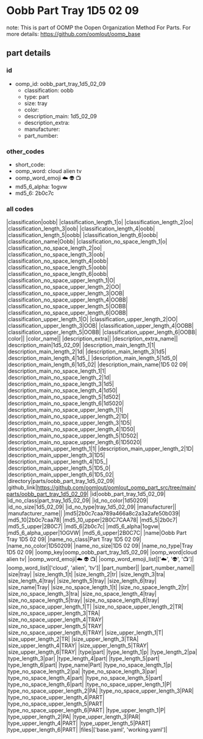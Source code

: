 # Oobb Part Tray 1D5 02 09  

note: This is part of OOMP the Oopen Organization Method For Parts. For more details: https://github.com/oomlout/oomp_base

##  part details





### id
* oomp_id: oobb_part_tray_1d5_02_09
  * classification: oobb
  * type: part
  * size: tray
  * color: 
  * description_main: 1d5_02_09
  * description_extra: 
  * manufacturer: 
  * part_number: 

### other_codes
* short_code: 
* oomp_word: cloud alien tv
* oomp_word_emoji :cloud: :alien: :tv:
* md5_6_alpha: 1ogvw
* md5_6: 2b0c7c

### all codes 
|classification|oobb|
|classification_length_1|o|
|classification_length_2|oo|
|classification_length_3|oob|
|classification_length_4|oobb|
|classification_length_5|oobb|
|classification_length_6|oobb|
|classification_name|Oobb|
|classification_no_space_length_1|o|
|classification_no_space_length_2|oo|
|classification_no_space_length_3|oob|
|classification_no_space_length_4|oobb|
|classification_no_space_length_5|oobb|
|classification_no_space_length_6|oobb|
|classification_no_space_upper_length_1|O|
|classification_no_space_upper_length_2|OO|
|classification_no_space_upper_length_3|OOB|
|classification_no_space_upper_length_4|OOBB|
|classification_no_space_upper_length_5|OOBB|
|classification_no_space_upper_length_6|OOBB|
|classification_upper_length_1|O|
|classification_upper_length_2|OO|
|classification_upper_length_3|OOB|
|classification_upper_length_4|OOBB|
|classification_upper_length_5|OOBB|
|classification_upper_length_6|OOBB|
|color||
|color_name||
|description_extra||
|description_extra_name||
|description_main|1d5_02_09|
|description_main_length_1|1|
|description_main_length_2|1d|
|description_main_length_3|1d5|
|description_main_length_4|1d5_|
|description_main_length_5|1d5_0|
|description_main_length_6|1d5_02|
|description_main_name|1D5 02 09|
|description_main_no_space_length_1|1|
|description_main_no_space_length_2|1d|
|description_main_no_space_length_3|1d5|
|description_main_no_space_length_4|1d50|
|description_main_no_space_length_5|1d502|
|description_main_no_space_length_6|1d5020|
|description_main_no_space_upper_length_1|1|
|description_main_no_space_upper_length_2|1D|
|description_main_no_space_upper_length_3|1D5|
|description_main_no_space_upper_length_4|1D50|
|description_main_no_space_upper_length_5|1D502|
|description_main_no_space_upper_length_6|1D5020|
|description_main_upper_length_1|1|
|description_main_upper_length_2|1D|
|description_main_upper_length_3|1D5|
|description_main_upper_length_4|1D5_|
|description_main_upper_length_5|1D5_0|
|description_main_upper_length_6|1D5_02|
|directory|parts/oobb_part_tray_1d5_02_09|
|github_link|https://github.com/oomlout/oomlout_oomp_part_src/tree/main/parts/oobb_part_tray_1d5_02_09|
|id|oobb_part_tray_1d5_02_09|
|id_no_class|part_tray_1d5_02_09|
|id_no_color|1d50209|
|id_no_size|1d5_02_09|
|id_no_type|tray_1d5_02_09|
|manufacturer||
|manufacturer_name||
|md5|2b0c7caa789a466a8c2a3a2afe50b039|
|md5_10|2b0c7caa78|
|md5_10_upper|2B0C7CAA78|
|md5_5|2b0c7|
|md5_5_upper|2B0C7|
|md5_6|2b0c7c|
|md5_6_alpha|1ogvw|
|md5_6_alpha_upper|1OGVW|
|md5_6_upper|2B0C7C|
|name|Oobb Part Tray 1D5 02 09|
|name_no_class|Part Tray 1D5 02 09|
|name_no_color|1D50209|
|name_no_size|1D5 02 09|
|name_no_type|Tray 1D5 02 09|
|oomp_key|oomp_oobb_part_tray_1d5_02_09|
|oomp_word|cloud alien tv|
|oomp_word_emoji|:cloud: :alien: :tv:|
|oomp_word_emoji_list|[':cloud:', ':alien:', ':tv:']|
|oomp_word_list|['cloud', 'alien', 'tv']|
|part_number||
|part_number_name||
|size|tray|
|size_length_1|t|
|size_length_2|tr|
|size_length_3|tra|
|size_length_4|tray|
|size_length_5|tray|
|size_length_6|tray|
|size_name|Tray|
|size_no_space_length_1|t|
|size_no_space_length_2|tr|
|size_no_space_length_3|tra|
|size_no_space_length_4|tray|
|size_no_space_length_5|tray|
|size_no_space_length_6|tray|
|size_no_space_upper_length_1|T|
|size_no_space_upper_length_2|TR|
|size_no_space_upper_length_3|TRA|
|size_no_space_upper_length_4|TRAY|
|size_no_space_upper_length_5|TRAY|
|size_no_space_upper_length_6|TRAY|
|size_upper_length_1|T|
|size_upper_length_2|TR|
|size_upper_length_3|TRA|
|size_upper_length_4|TRAY|
|size_upper_length_5|TRAY|
|size_upper_length_6|TRAY|
|type|part|
|type_length_1|p|
|type_length_2|pa|
|type_length_3|par|
|type_length_4|part|
|type_length_5|part|
|type_length_6|part|
|type_name|Part|
|type_no_space_length_1|p|
|type_no_space_length_2|pa|
|type_no_space_length_3|par|
|type_no_space_length_4|part|
|type_no_space_length_5|part|
|type_no_space_length_6|part|
|type_no_space_upper_length_1|P|
|type_no_space_upper_length_2|PA|
|type_no_space_upper_length_3|PAR|
|type_no_space_upper_length_4|PART|
|type_no_space_upper_length_5|PART|
|type_no_space_upper_length_6|PART|
|type_upper_length_1|P|
|type_upper_length_2|PA|
|type_upper_length_3|PAR|
|type_upper_length_4|PART|
|type_upper_length_5|PART|
|type_upper_length_6|PART|
|files|['base.yaml', 'working.yaml']|

